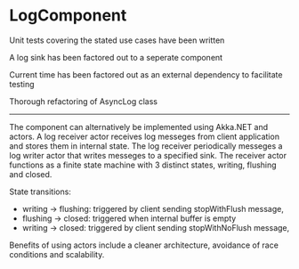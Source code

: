 # LogComponent

Unit tests covering the stated use cases have been written

A log sink has been factored out to a seperate component

Current time has been factored out as an external dependency to facilitate testing

Thorough refactoring of AsyncLog class

---

The component can alternatively be implemented using Akka.NET and actors.
A log receiver actor receives log messeges from client application and stores them in internal state.
The log receiver periodically messeges a log writer actor that writes messeges to a specified sink.
The receiver actor functions as a finite state machine with 3 distinct states, writing, flushing and closed.

State transitions:

* writing -> flushing:  triggered by client sending stopWithFlush message, 
* flushing -> closed: triggered when internal buffer is empty
* writing -> closed: triggered by client sending stopWithNoFlush message, 

Benefits of using actors include a cleaner architecture, avoidance of race conditions and scalability.
